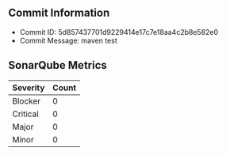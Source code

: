 ## Commit Information
- Commit ID: 5d857437701d9229414e17c7e18aa4c2b8e582e0
- Commit Message: maven test
## SonarQube Metrics
| Severity | Count |
|----------|-------|
| Blocker  | 0 |
| Critical | 0 |
| Major    | 0 |
| Minor    | 0 |
